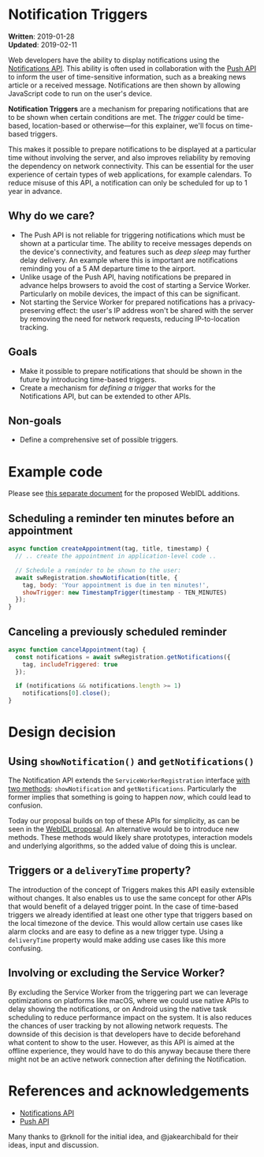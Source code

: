 # Notification Triggers

**Written**: 2019-01-28<br/>
**Updated**: 2019-02-11

Web developers have the ability to display notifications using the [Notifications API](https://notifications.spec.whatwg.org/). This ability is often used in collaboration with the [Push API](https://w3c.github.io/push-api/) to inform the user of time-sensitive information, such as a breaking news article or a received message. Notifications are then shown by allowing JavaScript code to run on the user's device.

**Notification Triggers** are a mechanism for preparing notifications that are to be shown when certain conditions are met. The _trigger_ could be time-based, location-based or otherwise—for this explainer, we'll focus on time-based triggers.

This makes it possible to prepare notifications to be displayed at a particular time without involving the server, and also improves reliability by removing the dependency on network connectivity. This can be essential for the user experience of certain types of web applications, for example calendars. To reduce misuse of this API, a notification can only be scheduled for up to 1 year in advance.

## Why do we care?
* The Push API is not reliable for triggering notifications which must be shown at a particular time. The ability to receive messages depends on the device's connectivity, and features such as _deep sleep_ may further delay delivery. An example where this is important are notifications reminding you of a 5 AM departure time to the airport.
* Unlike usage of the Push API, having notifications be prepared in advance helps browsers to avoid the cost of starting a Service Worker. Particularly on mobile devices, the impact of this can be significant.
* Not starting the Service Worker for prepared notifications has a privacy-preserving effect: the user's IP address won't be shared with the server by removing the need for network requests, reducing IP-to-location tracking.

## Goals
* Make it possible to prepare notifications that should be shown in the future by introducing time-based triggers.
* Create a mechanism for _defining a trigger_ that works for the Notifications API, but can be extended to other APIs.

## Non-goals
* Define a comprehensive set of possible triggers.

# Example code
Please see [this separate document](IDL.md) for the proposed WebIDL additions.

## Scheduling a reminder ten minutes before an appointment
```javascript
async function createAppointment(tag, title, timestamp) {
  // .. create the appointment in application-level code ..

  // Schedule a reminder to be shown to the user:
  await swRegistration.showNotification(title, {
    tag, body: 'Your appointment is due in ten minutes!',
    showTrigger: new TimestampTrigger(timestamp - TEN_MINUTES)
  });
}
```

## Canceling a previously scheduled reminder
```javascript
async function cancelAppointment(tag) {
  const notifications = await swRegistration.getNotifications({
    tag, includeTriggered: true
  });

  if (notifications && notifications.length >= 1)
    notifications[0].close();
}
```

# Design decision

## Using `showNotification()` and `getNotifications()`
The Notification API extends the `ServiceWorkerRegistration` interface [with two methods](https://notifications.spec.whatwg.org/#service-worker-api): `showNotification` and `getNotifications`. Particularly the former implies that something is going to happen _now_, which could lead to confusion.

Today our proposal builds on top of these APIs for simplicity, as can be seen in the [WebIDL proposal](IDL.md). An alternative would be to introduce new methods. These methods would likely share prototypes, interaction models and underlying algorithms, so the added value of doing this is unclear.

## Triggers or a `deliveryTime` property?
The introduction of the concept of Triggers makes this API easily extensible without changes. It also enables us to use the same concept for other APIs that would benefit of a delayed trigger point. In the case of time-based triggers we already identified at least one other type that triggers based on the local timezone of the device. This would allow certain use cases like alarm clocks and are easy to define as a new trigger type. Using a `deliveryTime` property would make adding use cases like this more confusing.

## Involving or excluding the Service Worker?
By excluding the Service Worker from the triggering part we can leverage optimizations on platforms like macOS, where we could use native APIs to delay showing the notifications, or on Android using the native task scheduling to reduce performance impact on the system. It is also reduces the chances of user tracking by not allowing network requests. The downside of this decision is that developers have to decide beforehand what content to show to the user. However, as this API is aimed at the offline experience, they would have to do this anyway because there there might not be an active network connection after defining the Notification.

# References and acknowledgements
* [Notifications API](https://notifications.spec.whatwg.org/)
* [Push API](https://w3c.github.io/push-api/)

Many thanks to @rknoll for the initial idea, and @jakearchibald for their ideas, input and discussion.
